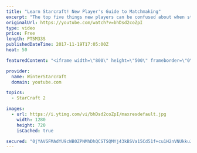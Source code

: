 ```yaml
---
title: "Learn Starcraft! New Player's Guide to Matchmaking"
excerpt: "The top five things new players can be confused about when starting off playing Starcraft 2!"
originalUrl: https://youtube.com/watch?v=bhDsd2coZpI
type: video
price: Free
length: PT5M33S
publishedDateTime: 2017-11-19T17:05:00Z
heat: 50

featuredContent: "<iframe width=\"800\" height=\"500\" frameborder=\"0\" src=\"https://www.youtube.com/embed/bhDsd2coZpI\" allow=\"accelerometer; autoplay; encrypted-media; gyroscope; picture-in-picture\" allowfullscreen></iframe>"

provider:
  name: WinterStarcraft
  domain: youtube.com

topics:
  - StarCraft 2

images:
  - url: https://i.ytimg.com/vi/bhDsd2coZpI/maxresdefault.jpg
    width: 1280
    height: 720
    isCached: true

secured: "0jYAVGFMAdYU9cWB0ZPNMhDhQCSTSQMYj43kBSVa15Cd51f+cu1H2nVNUkkuJLv9kNkE/e6tMgaH1n28U2KmuURckNC7bWRs2Q2R56ZUzJOnZ4+Z+q28ohz7cANSy91KvJW/wAiyHZPV6m1JHx4P4HuclAcdWkoJvtNhcqlh1kMhEo4VzZpd0LSge7lK1Z7JurfiVEtk787yuv4jqiIFCY6VUnY781SPNoRHTq5sXS9dZ0buxuEo0gUWotWKZRz6OKRM1Wu6bahxox4CXy/u+U5aTTUml7HiUTeKQyk9xoM7wtzoqvuz/+1+ieFyPwrgiOyndzs8Qc4EI0ov+9UbpAVre/gB7eIslWmqdKJGQCJxbb7hMBE721xS8dbblBzcSKhcHUFF1WtGhZQ4IRcZO7BlcD9olCIkX2HbAJXOcG0=;N5geaVMZQTdkxIOF87/R6A=="
---
```


